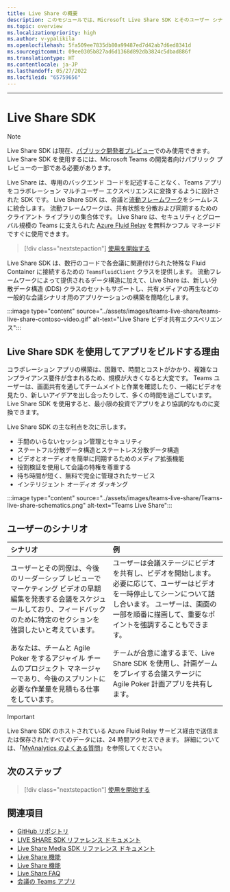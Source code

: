 ```yaml
---
title: Live Share の概要
description: このモジュールでは、Microsoft Live Share SDK とそのユーザー シナリオについて説明します。
ms.topic: overview
ms.localizationpriority: high
ms.author: v-ypalikila
ms.openlocfilehash: 5fa509ee7835db80a99487ed7d42ab7d6ed8341d
ms.sourcegitcommit: 09ee0305b827ad6d1368d892db3824c5dbad886f
ms.translationtype: HT
ms.contentlocale: ja-JP
ms.lasthandoff: 05/27/2022
ms.locfileid: "65759656"
---
```

---

# <a name="live-share-sdk"></a>Live Share SDK

> [!Note]
> Live Share SDK は現在、[パブリック開発者プレビュー](../resources/dev-preview/developer-preview-intro.md)でのみ使用できます。 Live Share SDK を使用するには、Microsoft Teams の開発者向けパブリック プレビューの一部である必要があります。

Live Share は、専用のバックエンド コードを記述することなく、Teams アプリをコラボレーション マルチユーザー エクスペリエンスに変換するように設計された SDK です。 Live Share SDK は、会議と[流動フレームワーク](https://fluidframework.com/)をシームレスに統合します。 流動フレームワークは、共有状態を分散および同期するためのクライアント ライブラリの集合体です。 Live Share は、セキュリティとグローバル規模の Teams に支えられた [Azure Fluid Relay](/azure/azure-fluid-relay/) を無料かつフル マネージドですぐに使用できます。

> [!div class="nextstepaction"]
> [使用を開始する](teams-live-share-quick-start.md)

Live Share SDK は、数行のコードで各会議に関連付けられた特殊な Fluid Container に接続するための `TeamsFluidClient` クラスを提供します。 流動フレームワークによって提供されるデータ構造に加えて、Live Share は、新しい分散データ構造 (DDS) クラスのセットもサポートし、共有メディアの再生などの一般的な会議シナリオ用のアプリケーションの構築を簡略化します。

:::image type="content" source="../assets/images/teams-live-share/teams-live-share-contoso-video.gif" alt-text="Live Share ビデオ共有エクスペリエンス":::

## <a name="why-build-apps-using-the-live-share-sdk"></a>Live Share SDK を使用してアプリをビルドする理由

コラボレーション アプリの構築は、困難で、時間とコストがかかり、複雑なコンプライアンス要件が含まれるため、規模が大きくなると大変です。 Teams ユーザーは、画面共有を通してチームメイトと作業を確認したり、一緒にビデオを見たり、新しいアイデアを出し合ったりして、多くの時間を過ごしています。 Live Share SDK を使用すると、最小限の投資でアプリをより協調的なものに変換できます。

Live Share SDK の主な利点を次に示します。

* 手間のいらないセッション管理とセキュリティ
* ステートフル分散データ構造とステートレス分散データ構造
* ビデオとオーディオを簡単に同期するためのメディア拡張機能
* 役割検証を使用して会議の特権を尊重する
* 待ち時間が短く、無料で完全に管理されたサービス
* インテリジェント オーディオ ダッキング

:::image type="content" source="../assets/images/teams-live-share/Teams-live-share-schematics.png" alt-text="Teams Live Share":::

## <a name="user-scenarios"></a>ユーザーのシナリオ

|シナリオ|例|
| :------- | :--------------------- |
| ユーザーとその同僚は、今後のリーダーシップ レビューでマーケティング ビデオの早期編集を発表する会議をスケジュールしており、フィードバックのために特定のセクションを強調したいと考えています。 | ユーザーは会議ステージにビデオを共有し、ビデオを開始します。 必要に応じて、ユーザーはビデオを一時停止してシーンについて話し合います。 ユーザーは、画面の一部を順番に描画して、重要なポイントを強調することもできます。|
| あなたは、チームと Agile Poker をするアジャイル チームのプロジェクト マネージャーであり、今後のスプリントに必要な作業量を見積もる仕事をしています。| チームが合意に達するまで、Live Share SDK を使用し、計画ゲームをプレイする会議ステージに Agile Poker 計画アプリを共有します。|

> [!IMPORTANT]
> Live Share SDK のホストされている Azure Fluid Relay サービス経由で送信または保存されたすべてのデータには、24 時間アクセスできます。 詳細については、「[MyAnalytics のよくある質問](teams-live-share-faq.md)」を参照してください。

## <a name="next-step"></a>次のステップ

> [!div class="nextstepaction"]
> [使用を開始する](teams-live-share-quick-start.md)

## <a name="see-also"></a>関連項目

* [GitHub リポジトリ](https://github.com/microsoft/live-share-sdk)
* [LIVE SHARE SDK リファレンス ドキュメント](/javascript/api/@microsoft/live-share/)
* [Live Share Media SDK リファレンス ドキュメント](/javascript/api/@microsoft/live-share-media/)
* [Live Share 機能](teams-live-share-capabilities.md)
* [Live Share 機能](teams-live-share-media-capabilities.md)
* [Live Share FAQ](teams-live-share-faq.md)
* [会議の Teams アプリ](teams-apps-in-meetings.md)
